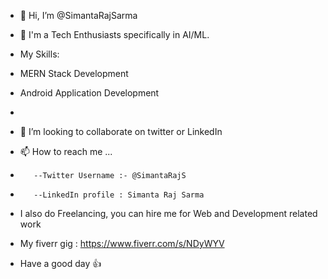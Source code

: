 - 👋 Hi, I’m @SimantaRajSarma
- 👀 I'm a Tech Enthusiasts specifically in AI/ML.
- My Skills:
-  MERN Stack Development
-  Android Application Development
-  
- 💞️ I’m looking to collaborate on twitter or LinkedIn 
- 📫 How to reach me ...
-        --Twitter Username :- @SimantaRajS
-        --LinkedIn profile : Simanta Raj Sarma

- I also do Freelancing, you can hire me for Web and Development related work
- My fiverr gig : https://www.fiverr.com/s/NDyWYV

- Have a good day 👍
